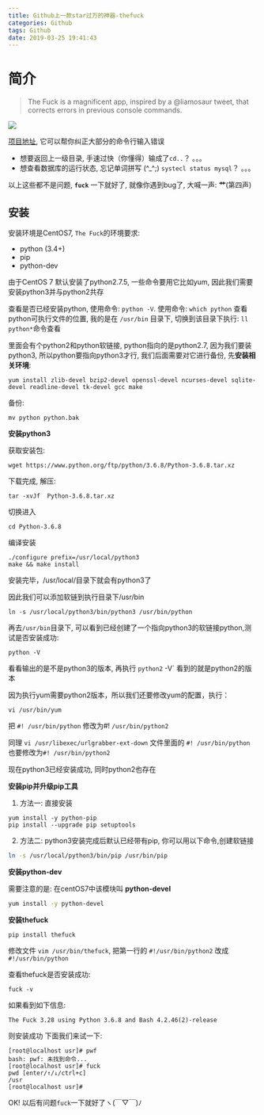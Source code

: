 ```yaml
---
title: Github上一款star过万的神器-thefuck
categories: Github
tags: Github
date: 2019-03-25 19:41:43
---
```


简介
=======

> The Fuck is a magnificent app, inspired by a @liamosaur tweet, that corrects errors in previous console commands.

![](https://raw.githubusercontent.com/nvbn/thefuck/master/example.gif)

[项目地址](https://github.com/nvbn/thefuck), 它可以帮你纠正大部分的命令行输入错误 
- 想要返回上一级目录, 手速过快（你懂得）输成了`cd..`？ 。。。
- 想查看数据库的运行状态, 忘记单词拼写 (^_^;) `systecl status mysql`？ 。。。

以上这些都不是问题, **`fuck`** 一下就好了, 就像你遇到bug了, 大喊一声: **艹**(第四声)


安装
----
安装环境是CentOS7, `The Fuck`的环境要求:
- python (3.4+)
- pip
- python-dev

由于CentOS 7 默认安装了python2.7.5, 一些命令要用它比如yum, 因此我们需要安装python3并与python2共存

查看是否已经安装python, 使用命令: `python -V`. 使用命令: `which python` 查看python可执行文件的位置, 我的是在 `/usr/bin` 目录下, 切换到该目录下执行: `ll python*`命令查看

里面会有个python2和python软链接, python指向的是python2.7, 因为我们要装python3, 所以python要指向python3才行, 我们后面需要对它进行备份, 先**安装相关环境**:
```
yum install zlib-devel bzip2-devel openssl-devel ncurses-devel sqlite-devel readline-devel tk-devel gcc make
```

备份:
```
mv python python.bak
```

**安装python3**

获取安装包:
```
wget https://www.python.org/ftp/python/3.6.8/Python-3.6.8.tar.xz
```

下载完成, 解压:
```
tar -xvJf  Python-3.6.8.tar.xz
```

切换进入
```
cd Python-3.6.8
```

编译安装
```
./configure prefix=/usr/local/python3
make && make install
```


安装完毕，/usr/local/目录下就会有python3了

因此我们可以添加软链到执行目录下/usr/bin
```
ln -s /usr/local/python3/bin/python3 /usr/bin/python
```

再去`/usr/bin`目录下, 可以看到已经创建了一个指向python3的软链接python,测试是否安装成功:
```
python -V
```
看看输出的是不是python3的版本, 再执行 `python2` -V` 看到的就是python2的版本

因为执行yum需要python2版本，所以我们还要修改yum的配置，执行：
```
vi /usr/bin/yum
```
把 `#! /usr/bin/python` 修改为#! `/usr/bin/python2`

同理 `vi /usr/libexec/urlgrabber-ext-down` 文件里面的 `#! /usr/bin/python` 也要修改为`#! /usr/bin/python2`

现在python3已经安装成功, 同时python2也存在

**安装pip并升级pip工具**

1. 方法一: 直接安装

```
yum install -y python-pip
pip install --upgrade pip setuptools
```

2. 方法二: python3安装完成后默认已经带有pip, 你可以用以下命令,创建软链接

```bash
ln -s /usr/local/python3/bin/pip /usr/bin/pip
```

**安装python-dev**

需要注意的是: 在centOS7中该模块叫 **python-devel**

```bash
yum install -y python-devel
```

**安装thefuck**

```
pip install thefuck
```

修改文件 `vim /usr/bin/thefuck`, 把第一行的 `#!/usr/bin/python2` 改成 `#!/usr/bin/python`

查看thefuck是否安装成功:

```
fuck -v
```

如果看到如下信息:
```
The Fuck 3.28 using Python 3.6.8 and Bash 4.2.46(2)-release
```

则安装成功
下面我们来试一下:
```
[root@localhost usr]# pwf
bash: pwf: 未找到命令...
[root@localhost usr]# fuck
​​​​​​​​​​pwd [enter/↑/↓/ctrl+c]
/usr
[root@localhost usr]# 
```

OK! 以后有问题`fuck`一下就好了ヽ(￣▽￣)ﾉ